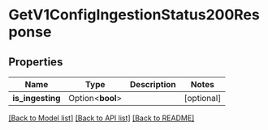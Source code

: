 # GetV1ConfigIngestionStatus200Response

## Properties

Name | Type | Description | Notes
------------ | ------------- | ------------- | -------------
**is_ingesting** | Option<**bool**> |  | [optional]

[[Back to Model list]](../README.md#documentation-for-models) [[Back to API list]](../README.md#documentation-for-api-endpoints) [[Back to README]](../README.md)



